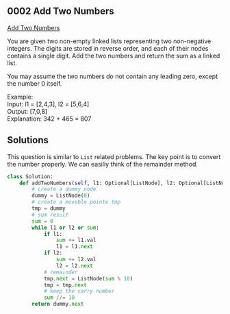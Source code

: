 ## 0002 Add Two Numbers
[Add Two Numbers](https://leetcode.cn/problems/add-two-numbers/)

You are given two non-empty linked lists representing two non-negative integers. The digits are stored in reverse order, and each of their nodes contains a single digit. Add the two numbers and return the sum as a linked list.

You may assume the two numbers do not contain any leading zero, except the number 0 itself.

Example:  
Input: l1 = [2,4,3], l2 = [5,6,4]  
Output: [7,0,8]  
Explanation: 342 + 465 = 807  

## Solutions  
This question is similar to `List` related problems. The key point is to convert the number properly. We can easiliy think of the remainder method.  
```python
class Solution:
    def addTwoNumbers(self, l1: Optional[ListNode], l2: Optional[ListNode]) -> Optional[ListNode]:
        # create a dummy node
        dummy = ListNode(0)
        # create a moveble pointe tmp
        tmp = dummy
        # sum result
        sum = 0
        while l1 or l2 or sum:
            if l1:
                sum += l1.val
                l1 = l1.next
            if l2:
                sum += l2.val
                l2 = l2.next
            # remainder
            tmp.next = ListNode(sum % 10)
            tmp = tmp.next
            # keep the carry number
            sum //= 10
        return dummy.next
```